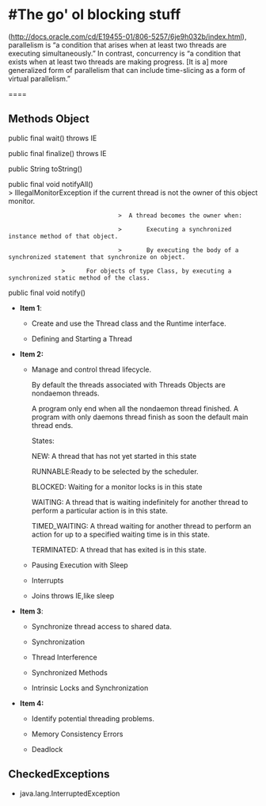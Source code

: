 #The go' ol blocking stuff
===

(http://docs.oracle.com/cd/E19455-01/806-5257/6je9h032b/index.html), parallelism
is “a condition that arises when at least two threads are executing simultaneously.” In
contrast, concurrency is “a condition that exists when at least two threads are making
progress. [It is a] more generalized form of parallelism that can include time-slicing as a
form of virtual parallelism.”


====
## Methods Object

 public final wait() throws IE

 public final finalize() throws IE

 public String toString()

 public final void notifyAll()  
                                   >   IllegalMonitorException 	if the current thread is not the owner of this object monitor.

                                   >  A thread becomes the owner when:
       
                                   >       Executing a synchronized instance method of that object.

                                   >       By executing the body of a synchronized statement that synchronize on object.

				   >	  For objects of type Class, by executing a synchronized static method of the class. 

 public final void notify()

+ **Item 1**:
   
  * Create and use the Thread class and the Runtime interface.
 
  * Defining and Starting a Thread

+ **Item 2:**
  
   * Manage and control thread lifecycle.

     By default the threads associated with Threads Objects are nondaemon threads.
   
     A program only end when all the nondaemon thread finished. A program with only daemons thread finish as soon the default main thread ends. 
 

     States:
     
     NEW: A thread that has not yet started in this state
  
     RUNNABLE:Ready to be selected by the scheduler.

     BLOCKED: Waiting for a monitor locks is in this state

     WAITING: A thread that is waiting	indefinitely for another thread to perform a particular action is in this state.

     TIMED_WAITING: A thread waiting for another thread to perform an action for up to a specified waiting time is in this state.

     TERMINATED: A thread that has exited is in this state.
     

   * Pausing Execution with Sleep
 
   * Interrupts

   * Joins throws IE,like sleep

+ **Item 3**:
  
  * Synchronize thread access to shared data.
  
  * Synchronization
  
  * Thread Interference
  
  * Synchronized Methods
  
  * Intrinsic Locks and Synchronization

+ **Item 4:**
  
  * Identify potential threading problems.
  
  * Memory Consistency Errors
  
  * Deadlock

## CheckedExceptions

+  java.lang.InterruptedException
  
